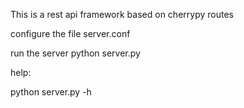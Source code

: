 This is a rest api framework based on cherrypy routes

configure the file server.conf

run the server
python server.py


help:

python server.py -h
